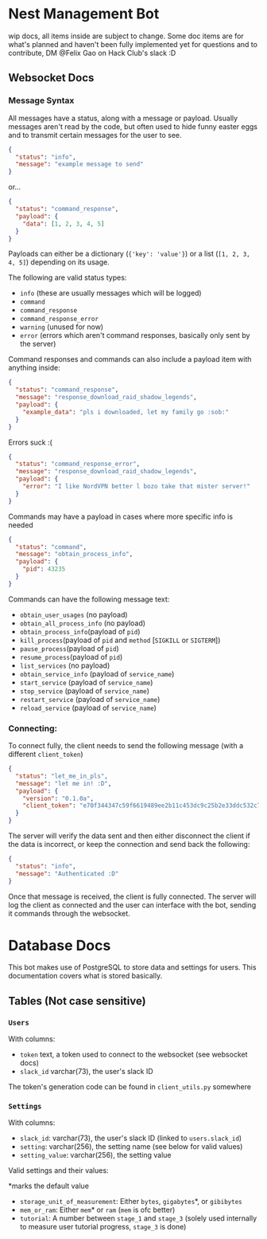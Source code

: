 # Nest Management Bot
wip docs, all items inside are subject to change. Some doc items are for what's planned and haven't been fully implemented yet
for questions and to contribute, DM @Felix Gao on Hack Club's slack :D

## Websocket Docs
### Message Syntax
All messages have a status, along with a message or payload. Usually messages aren't read by the code, but often used to hide funny easter eggs and to transmit certain messages for the user to see.
```json
{
  "status": "info",
  "message": "example message to send"
}
```
or...
```json
{
  "status": "command_response",
  "payload": {
    "data": [1, 2, 3, 4, 5]
  }
}
```
Payloads can either be a dictionary (`{'key': 'value'}`) or a list (`[1, 2, 3, 4, 5]`) depending on its usage.


The following are valid status types:
- `info` (these are usually messages which will be logged)
- `command`
- `command_response`
- `command_response_error`
- `warning` (unused for now)
- `error` (errors which aren't command responses, basically only sent by the server)

Command responses and commands can also include a payload item with anything inside:
```json
{
  "status": "command_response",
  "message": "response_download_raid_shadow_legends",
  "payload": {
    "example_data": "pls i downloaded, let my family go :sob:"
  }
}
```

Errors suck :(
```json
{
  "status": "command_response_error",
  "message": "response_download_raid_shadow_legends",
  "payload": {
    "error": "I like NordVPN better l bozo take that mister server!"
  }
}
```

Commands may have a payload in cases where more specific info is needed
```json
{
  "status": "command",
  "message": "obtain_process_info",
  "payload": {
    "pid": 43235
  }
}
```

Commands can have the following message text:
- `obtain_user_usages` (no payload)
- `obtain_all_process_info` (no payload)
- `obtain_process_info`(payload of `pid`)
- `kill_process`(payload of `pid` and `method` [`SIGKILL` or `SIGTERM`])
- `pause_process`(payload of `pid`)
- `resume_process`(payload of `pid`)
- `list_services` (no payload)
- `obtain_service_info` (payload of `service_name`)
- `start_service` (payload of `service_name`)
- `stop_service` (payload of `service_name`)
- `restart_service` (payload of `service_name`)
- `reload_service` (payload of `service_name`)

### Connecting:
To connect fully, the client needs to send the following message (with a different `client_token`)
```json
{
  "status": "let_me_in_pls",
  "message": "let me in! :D",
  "payload": {
    "version": "0.1.0a",
    "client_token": "e70f344347c59f6619489ee2b11c453dc9c25b2e33ddc532c73ebbc0b2b4684f.ddc69770"
  }
}
```

The server will verify the data sent and then either disconnect the client if the data is incorrect, or keep the connection and send back the following:
```json
{
  "status": "info",
  "message": "Authenticated :D"
}
```
Once that message is received, the client is fully connected. The server will log the client as connected and the user can interface with the bot, sending it commands through the websocket.

# Database Docs

This bot makes use of PostgreSQL to store data and settings for users. This documentation covers what is stored basically.

## Tables (Not case sensitive)
### `Users`
With columns:
- `token` text, a token used to connect to the websocket (see websocket docs)
- `slack_id` varchar(73), the user's slack ID

The token's generation code can be found in `client_utils.py` somewhere

### `Settings`
With columns:
- `slack_id`: varchar(73), the user's slack ID (linked to `users.slack_id`)
- `setting`: varchar(256), the setting name (see below for valid values)
- `setting_value`: varchar(256), the setting value

Valid settings and their values:

*marks the default value
- `storage_unit_of_measurement`: Either `bytes`, `gigabytes`*, or `gibibytes`
- `mem_or_ram`: Either `mem`* or `ram` (`mem` is ofc better)
- `tutorial`: A number between `stage_1` and `stage_3` (solely used internally to measure user tutorial progress, `stage_3` is done)